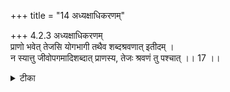 +++
title = "14 अध्यक्षाधिकरणम्"

+++
4.2.3 अध्यक्षाधिकरणम्  
प्राणो भवेत् तेजसि योगभागी तथैव शब्दश्रवणात् इतीदम् ।  
न स्यात्तु जीवोपगमादिशब्दात् प्राणस्य, तेजः श्रवणं तु पश्चात् ।। 17 ।।

<details><summary>टीका</summary>

4.2.3 अध्यक्षाधिकरणम् The prima facie view is : the श्रुति text states that when a person departs from here प्राण reaches the fire. This view is not correct. The text must be construed in this way. There are scriptural texts which state that at the time of death all the प्राण-s go to the soul. From this it is to be concluded that प्राण combined with the individual soul reaches fire. Notes : 1. छान्द् Up., VI.viii.6. 2. बृह् Up., IV.iii.38.
</details>

